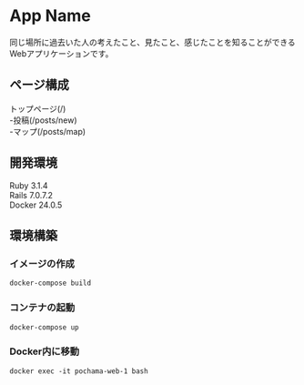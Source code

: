 # App Name
同じ場所に過去いた⼈の考えたこと、⾒たこと、感じたことを知ることができるWebアプリケーションです。

## ページ構成
トップページ(/)  
   -投稿(/posts/new)  
   -マップ(/posts/map)  


## 開発環境
Ruby 3.1.4  
Rails 7.0.7.2  
Docker 24.0.5  

## 環境構築
### イメージの作成
```
docker-compose build
```
### コンテナの起動
```
docker-compose up
```

### Docker内に移動
```
docker exec -it pochama-web-1 bash
```



